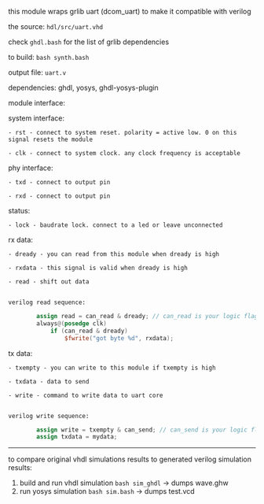 this module wraps grlib uart (dcom_uart) to make it compatible with verilog

the source: `hdl/src/uart.vhd`

check `ghdl.bash` for the list of grlib dependencies

to build: `bash synth.bash`

output file: `uart.v`

dependencies: ghdl, yosys, ghdl-yosys-plugin

module interface:

system interface:

    - rst - connect to system reset. polarity = active low. 0 on this signal resets the module

    - clk - connect to system clock. any clock frequency is acceptable


phy interface:

    - txd - connect to output pin

    - rxd - connect to output pin


status:

    - lock - baudrate lock. connect to a led or leave unconnected


rx data:

    - dready - you can read from this module when dready is high

    - rxdata - this signal is valid when dready is high

    - read - shift out data


    verilog read sequence:

```verilog
        assign read = can_read & dready; // can_read is your logic flag saying you are ready to accept data
        always@(posedge clk)
            if (can_read & dready)
                $fwrite("got byte %d", rxdata);
```

tx data:

    - txempty - you can write to this module if txempty is high

    - txdata - data to send

    - write - command to write data to uart core


    verilog write sequence:

```verilog
        assign write = txempty & can_send; // can_send is your logic flag saying you are ready to send data assigned to txdata
        assign txdata = mydata;
```


--------------------------------------------

to compare original vhdl simulations results to generated verilog simulation results:
1. build and run vhdl simulation `bash sim_ghdl` -> dumps wave.ghw
2. run yosys simulation `bash sim.bash` -> dumps test.vcd
